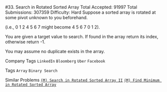 #33. Search in Rotated Sorted Array
Total Accepted: 91997 Total Submissions: 307359 Difficulty: Hard
Suppose a sorted array is rotated at some pivot unknown to you beforehand.

(i.e., 0 1 2 4 5 6 7 might become 4 5 6 7 0 1 2).

You are given a target value to search. If found in the array return its index, otherwise return -1.

You may assume no duplicate exists in the array.

Company Tags ```LinkedIn``` ```Bloomberg``` ```Uber``` ```Facebook```

Tags ```Array``` ```Binary Search```

Similar Problems [```(M) Search in Rotated Sorted Array II```](https://leetcode.com/problems/search-in-rotated-sorted-array-ii/) [```(M) Find Minimum in Rotated Sorted Array```](https://leetcode.com/problems/find-minimum-in-rotated-sorted-array/)
